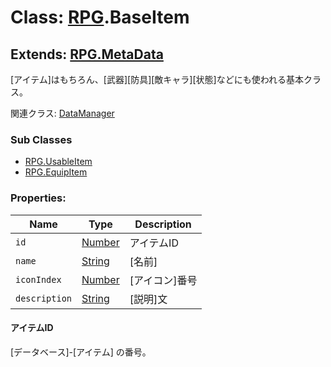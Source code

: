 # Class: [RPG](RPG.md).BaseItem

## Extends: [RPG.MetaData](RPG.MetaData.md) 

[アイテム]はもちろん、[武器][防具][敵キャラ][状態]などにも使われる基本クラス。

関連クラス: [DataManager](DataManager.md)


### Sub Classes

* [RPG.UsableItem](RPG.UsableItem.md)
* [RPG.EquipItem](RPG.EquipItem.md)


### Properties:

| Name | Type | Description |
| --- | --- | --- |
| `id` | [Number](Number.md) | アイテムID |
| `name` | [String](String.md) | [名前] |
| `iconIndex` | [Number](Number.md) | [アイコン]番号 |
| `description` | [String](String.md) | [説明]文 |


#### アイテムID

[データベース]-[アイテム] の番号。


